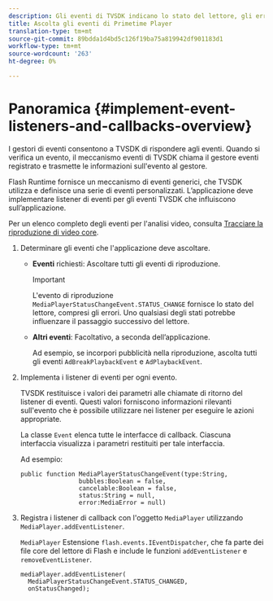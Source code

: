 ```yaml
---
description: Gli eventi di TVSDK indicano lo stato del lettore, gli errori che si verificano, il completamento delle azioni richieste, ad esempio un video che inizia a essere riprodotto o le azioni che si verificano implicitamente, ad esempio il completamento di un annuncio.
title: Ascolta gli eventi di Primetime Player
translation-type: tm+mt
source-git-commit: 89bdda1d4bd5c126f19ba75a819942df901183d1
workflow-type: tm+mt
source-wordcount: '263'
ht-degree: 0%

---
```



# Panoramica {#implement-event-listeners-and-callbacks-overview}

I gestori di eventi consentono a TVSDK di rispondere agli eventi. Quando si verifica un evento, il meccanismo eventi di TVSDK chiama il gestore eventi registrato e trasmette le informazioni sull&#39;evento al gestore.

Flash Runtime fornisce un meccanismo di eventi generici, che TVSDK utilizza e definisce una serie di eventi personalizzati. L’applicazione deve implementare listener di eventi per gli eventi TVSDK che influiscono sull’applicazione.

Per un elenco completo degli eventi per l&#39;analisi video, consulta [Tracciare la riproduzione di video core](https://marketing.adobe.com/resources/help/en_US/sc/appmeasurement/hbvideo/c_vhl_track-core-vid-playback.html).

1. Determinare gli eventi che l&#39;applicazione deve ascoltare.

   * **Eventi** richiesti: Ascoltare tutti gli eventi di riproduzione.

      >[!IMPORTANT]
      >
      >L&#39;evento di riproduzione `MediaPlayerStatusChangeEvent.STATUS_CHANGE` fornisce lo stato del lettore, compresi gli errori. Uno qualsiasi degli stati potrebbe influenzare il passaggio successivo del lettore.

   * **Altri eventi**: Facoltativo, a seconda dell’applicazione.

      Ad esempio, se incorpori pubblicità nella riproduzione, ascolta tutti gli eventi `AdBreakPlaybackEvent` e `AdPlaybackEvent`.

1. Implementa i listener di eventi per ogni evento.

   TVSDK restituisce i valori dei parametri alle chiamate di ritorno del listener di eventi. Questi valori forniscono informazioni rilevanti sull&#39;evento che è possibile utilizzare nei listener per eseguire le azioni appropriate.

   La classe `Event` elenca tutte le interfacce di callback. Ciascuna interfaccia visualizza i parametri restituiti per tale interfaccia.

   Ad esempio:

   ```
   public function MediaPlayerStatusChangeEvent(type:String,  
                   bubbles:Boolean = false,  
                   cancelable:Boolean = false,  
                   status:String = null,  
                   error:MediaError = null) 
   ```

1. Registra i listener di callback con l&#39;oggetto `MediaPlayer` utilizzando `MediaPlayer.addEventListener`.

   `MediaPlayer` Estensione  `flash.events.IEventDispatcher`, che fa parte dei file core del lettore di Flash e include le funzioni  `addEventListener` e  `removeEventListener`.

   ```
   mediaPlayer.addEventListener( 
     MediaPlayerStatusChangeEvent.STATUS_CHANGED,  
     onStatusChanged);
   ```


